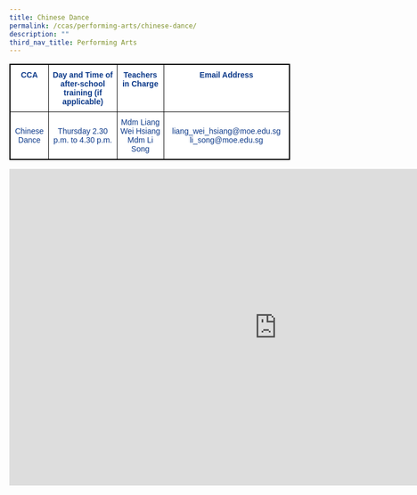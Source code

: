 ```yaml
---
title: Chinese Dance
permalink: /ccas/performing-arts/chinese-dance/
description: ""
third_nav_title: Performing Arts
---
```


<style type="text/css">
.tg  {border-collapse:collapse;border-spacing:0;}
.tg td{border-color:black;border-style:solid;border-width:1px;font-family:Arial, sans-serif;font-size:14px;
  overflow:hidden;padding:10px 5px;word-break:normal;}
.tg th{border-color:black;border-style:solid;border-width:1px;font-family:Arial, sans-serif;font-size:14px;
  font-weight:normal;overflow:hidden;padding:10px 5px;word-break:normal;}
.tg .tg-m9di{background-color:#FFF;color:#0C3989;text-align:center;vertical-align:middle}
.tg .tg-pg9x{background-color:#FFF;color:#0C3989;font-weight:bold;text-align:center;vertical-align:top}
.tg .tg-u2s6{background-color:#FFF;color:#0C3989;text-align:center;vertical-align:top}
</style>
<table class="tg" style="border: 1px solid black">
<thead>
  <tr style="border: 1px solid black">
    <th class="tg-pg9x" style="border: 1px solid black">CCA</th>
    <th class="tg-pg9x" style="border: 1px solid black">Day and Time of after-school training (if applicable)</th>
    <th class="tg-pg9x" style="border: 1px solid black">Teachers in Charge</th>
    <th class="tg-pg9x" style="border: 1px solid black">Email Address</th>
  </tr>
</thead>
<tbody>
  <tr style="border: 1px solid black">
    <td class="tg-m9di" style="border: 1px solid black">Chinese Dance</td>
    <td class="tg-m9di" style="border: 1px solid black">Thursday 2.30 p.m. to 4.30 p.m.</td>
    <td class="tg-u2s6" style="border: 1px solid black"><span style="font-weight:400;color:#0C3989">Mdm Liang Wei Hsiang</span><br><span style="font-weight:400;color:#0C3989">Mdm Li Song</span></td>
    <td class="tg-m9di">liang_wei_hsiang@moe.edu.sg li_song@moe.edu.sg</td>
  </tr>
</tbody>
</table>


<iframe allowfullscreen="true" height="569" width="960" frameborder="0" src="https://docs.google.com/presentation/d/e/2PACX-1vQhZxE6wJzO8n7M86aFig4uFBV0x-ST_d_ua15nIf9ecBkwjUuZXUq9DbSDMcndbaAv6Vqp03xjzcM6/embed?start=false&amp;loop=false&amp;delayms=3000"></iframe>